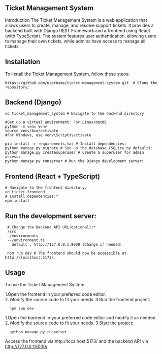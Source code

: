 ## Ticket Management System
Introduction
The Ticket Management System is a web application that allows users to create, manage, and resolve support tickets. It provides a backend built with Django REST Framework and a frontend using React (with TypeScript). The system features user authentication, allowing users to manage their own tickets, while admins have access to manage all tickets.

## Installation
To install the Ticket Management System, follow these steps:
  
  ``` shell
  https://github.com/username/ticket-management-system.git  # Clone the repository: 
 ```
  ## Backend (Django)
  
  ```shell
  cd ticket_management_system # Navigate to the backend directory

  #Set up a virtual environment: For Linux/macOS
  python -m venv venv
  source venv/bin/activate
  #For Windows, use venv\Scripts\activate

  pip install -r requirements.txt # Install dependencies:
  python manage.py migrate # Set up the database (SQLite by default):
  python manage.py createsuperuser # Create a superuser for admin access:
  python manage.py runserver # Run the Django development server:
```

  ## Frontend (React + TypeScript)
  
  ```shell
  # Navigate to the frontend directory:
  cd ticket-frontend
  # Install dependencies:*
  npm install
  ```

  
  ## Run the development server:
 ```shell 
  # Change the backend API URL(optional):*
  /src
  -/environments
  --/environment.ts
    default : http://127.0.0.1:8000 (Change if needed)

  npm run dev # The frontend should now be accessible at http://localhost:5173/.
```

## Usage
  To use the Ticket Management System: 

  1.Open the frontend in your preferred code editor.   
  2. Modify the source code to fit your needs.
  3.Run the frontend project:
  ```shell
    npm run dev
```
  
  1.Open the backend in your preferred code editor and modify it as needed. 
  2. Modify the source code to fit your needs.
  3.Start the project:
  ```shell
    python manage.py runserver
  ```
  Access the frontend via http://localhost:5173/ and the backend API via http://127.0.0.1:8000/.


